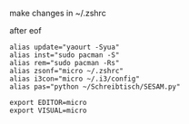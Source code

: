 make changes in ~/.zshrc

after eof
```
alias update="yaourt -Syua"
alias inst="sudo pacman -S"
alias rem="sudo pacman -Rs"
alias zsonf="micro ~/.zshrc"
alias i3con="micro ~/.i3/config"
alias pas="python ~/Schreibtisch/SESAM.py"

export EDITOR=micro
export VISUAL=micro
```
